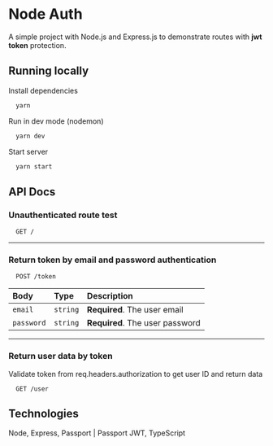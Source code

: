 # Node Auth

A simple project with Node.js and Express.js to demonstrate routes with **jwt token** protection.

## Running locally

Install dependencies

```bash
  yarn
```

Run in dev mode (nodemon)

```bash
  yarn dev
```

Start server

```bash
  yarn start
```

## API Docs

### Unauthenticated route test

```http
  GET /
```

---

### Return token by email and password authentication

```http
  POST /token
```

| Body       | Type     | Description                     |
| :--------- | :------- | :------------------------------ |
| `email`    | `string` | **Required**. The user email    |
| `password` | `string` | **Required**. The user password |

---

### Return user data by token

Validate token from req.headers.authorization to get user ID and return data

```http
  GET /user
```

## Technologies

Node, Express, Passport | Passport JWT, TypeScript
